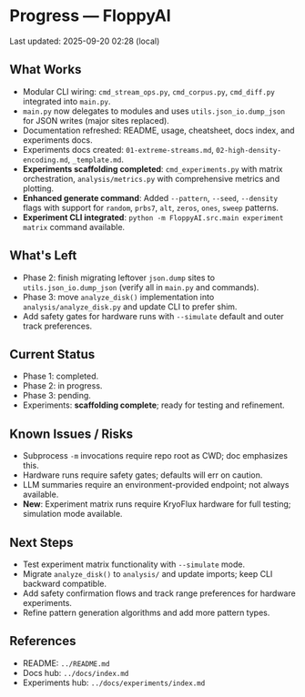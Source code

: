 # Progress — FloppyAI

Last updated: 2025-09-20 02:28 (local)

## What Works
- Modular CLI wiring: `cmd_stream_ops.py`, `cmd_corpus.py`, `cmd_diff.py` integrated into `main.py`.
- `main.py` now delegates to modules and uses `utils.json_io.dump_json` for JSON writes (major sites replaced).
- Documentation refreshed: README, usage, cheatsheet, docs index, and experiments docs.
- Experiments docs created: `01-extreme-streams.md`, `02-high-density-encoding.md`, `_template.md`.
- **Experiments scaffolding completed**: `cmd_experiments.py` with matrix orchestration, `analysis/metrics.py` with comprehensive metrics and plotting.
- **Enhanced generate command**: Added `--pattern`, `--seed`, `--density` flags with support for `random`, `prbs7`, `alt`, `zeros`, `ones`, `sweep` patterns.
- **Experiment CLI integrated**: `python -m FloppyAI.src.main experiment matrix` command available.

## What's Left
- Phase 2: finish migrating leftover `json.dump` sites to `utils.json_io.dump_json` (verify all in `main.py` and commands).
- Phase 3: move `analyze_disk()` implementation into `analysis/analyze_disk.py` and update CLI to prefer shim.
- Add safety gates for hardware runs with `--simulate` default and outer track preferences.

## Current Status
- Phase 1: completed.
- Phase 2: in progress.
- Phase 3: pending.
- Experiments: **scaffolding complete**; ready for testing and refinement.

## Known Issues / Risks
- Subprocess `-m` invocations require repo root as CWD; doc emphasizes this.
- Hardware runs require safety gates; defaults will err on caution.
- LLM summaries require an environment-provided endpoint; not always available.
- **New**: Experiment matrix runs require KryoFlux hardware for full testing; simulation mode available.

## Next Steps
- Test experiment matrix functionality with `--simulate` mode.
- Migrate `analyze_disk()` to `analysis/` and update imports; keep CLI backward compatible.
- Add safety confirmation flows and track range preferences for hardware experiments.
- Refine pattern generation algorithms and add more pattern types.

## References
- README: `../README.md`
- Docs hub: `../docs/index.md`
- Experiments hub: `../docs/experiments/index.md`

